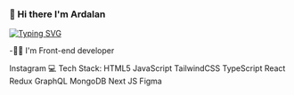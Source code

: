### 👋 Hi there I'm Ardalan
[![Typing SVG](https://readme-typing-svg.demolab.com?font=Fira+Code&pause=1000&width=435&lines=%F0%9F%91%A8%E2%80%8D%F0%9F%92%BBI'm+Front-End+developer)](https://git.io/typing-svg)

-👨‍💻 I'm Front-end developer

<!---
Ardalan1380/Ardalan1380 is a ✨ special ✨ repository because its `README.md` (this file) appears on your GitHub profile.
You can click the Preview link to take a look at your changes.
--->


Instagram
💻 Tech Stack:
HTML5 JavaScript TailwindCSS TypeScript React Redux GraphQL MongoDB Next JS Figma
